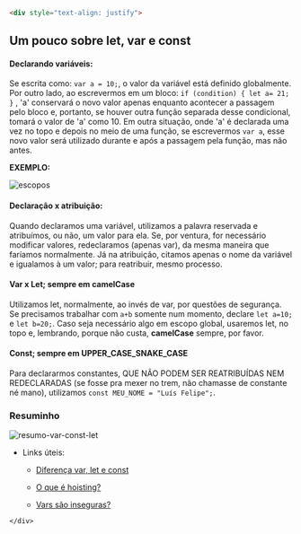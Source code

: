 ```markdown
<div style="text-align: justify">
```



## Um pouco sobre let, var e const 



#### Declarando variáveis: 

Se escrita como:  `var a = 10;`, o valor da variável está definido globalmente. Por outro lado, ao escrevermos em um bloco: `if (condition) { let a= 21; }` , 'a' conservará o novo valor apenas enquanto acontecer a passagem pelo bloco e, portanto, se houver outra função separada desse condicional, tomará o valor de 'a' como 10. Em outra situação, onde 'a' é declarada uma vez no topo e depois no meio de uma função, se escrevermos `var a`, esse novo valor será utilizado durante e após a passagem pela função, mas não antes.  

**EXEMPLO:**

![escopos](C:\Users\Lipe\Downloads\escopos.jpg)

#### Declaração x atribuição:

Quando declaramos uma variável, utilizamos a palavra reservada e atribuímos, ou não, um valor para ela. Se, por ventura, for necessário modificar valores, redeclaramos (apenas var), da mesma maneira que faríamos normalmente. Já na atribuição, citamos apenas o nome da variável e igualamos à um valor; para reatribuir, mesmo processo.





#### Var x Let; sempre em camelCase 

Utilizamos let, normalmente, ao invés de var, por questões de segurança. Se precisamos trabalhar com `a+b` somente num momento, declare `let a=10;` e `let b=20;`. Caso seja necessário algo em escopo global, usaremos let, no topo e, lembrando, porque não custa, **camelCase** sempre, por favor.



#### Const; sempre em UPPER_CASE_SNAKE_CASE

Para declararmos constantes, QUE NÃO PODEM SER REATRIBUÍDAS NEM REDECLARADAS (se fosse pra mexer no trem, não chamasse de constante né mano), utilizamos `const MEU_NOME = "Luís Felipe";`.



### Resuminho 

![resumo-var-const-let](C:\Users\Lipe\Downloads\resumo-var-const-let.jpg)

+ Links úteis:

  + [Diferença var, let e const](https://www.freecodecamp.org/portuguese/news/var-let-e-const-qual-e-a-diferenca/#:~:text=Vari%C3%A1veis%20de%20var%20podem%20ser%20atualizadas%20e%20declaradas%20novamente%20dentro,ser%20atualizadas%20nem%20declaradas%20novamente.)

  + [O que é hoisting?](https://developer.mozilla.org/en-US/docs/Glossary/Hoisting)

  + [Vars são inseguras?](https://www.youtube.com/watch?v=FNh2JCiFXIg)

    









```
</div>
```